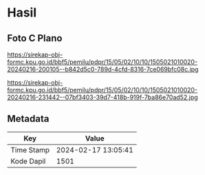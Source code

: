 # Hasil

## Foto C Plano

https://sirekap-obj-formc.kpu.go.id/bbf5/pemilu/pdpr/15/05/02/10/10/1505021010020-20240216-200105--b842d5c0-789d-4cfd-8316-7ce069bfc08c.jpg

https://sirekap-obj-formc.kpu.go.id/bbf5/pemilu/pdpr/15/05/02/10/10/1505021010020-20240216-231442--07bf3403-39d7-418b-919f-7ba86e70ad52.jpg


## Metadata

| Key        | Value               |
| ---------- | ------------------- |
| Time Stamp | 2024-02-17 13:05:41 |
| Kode Dapil | 1501                |




